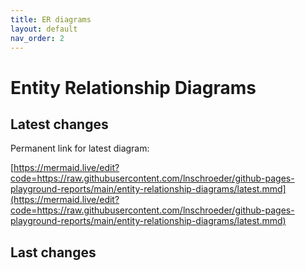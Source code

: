 ```yaml
---
title: ER diagrams
layout: default
nav_order: 2
---
```


# Entity Relationship Diagrams
## Latest changes
Permanent link for latest diagram:

[https://mermaid.live/edit?code=https://raw.githubusercontent.com/lnschroeder/github-pages-playground-reports/main/entity-relationship-diagrams/latest.mmd](https://mermaid.live/edit?code=https://raw.githubusercontent.com/lnschroeder/github-pages-playground-reports/main/entity-relationship-diagrams/latest.mmd)

## Last changes

